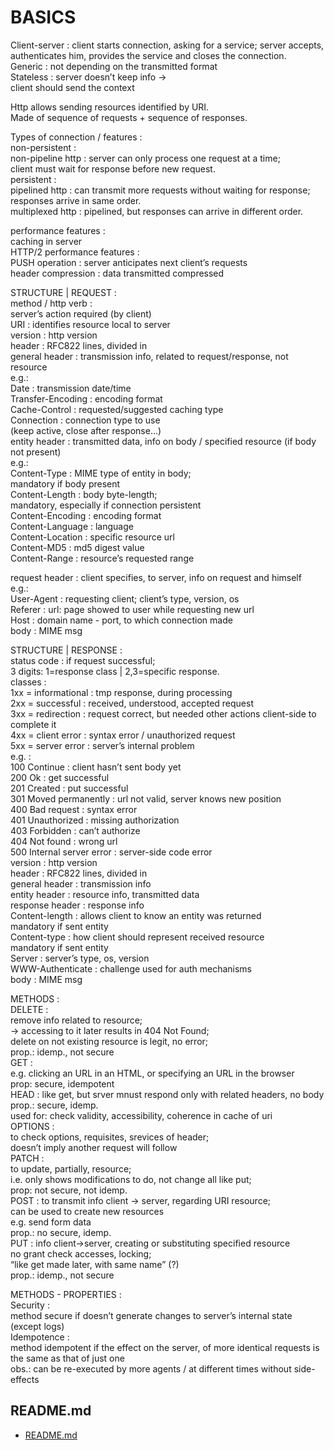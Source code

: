 # BASICS  
  
  
Client-server	: client starts connection, asking for a service; server accepts, authenticates him, provides the service and closes the connection.  
Generic	: not depending on the transmitted format  
Stateless	: server doesn’t keep info ->   
		client should send the context  
  
Http allows sending resources identified by URI.  
Made of sequence of requests + sequence of responses.  
  
Types of connection / features :   
non-persistent :   
non-pipeline http	: server can only process one request at a time;  
	client must wait for response before new request.  
persistent	:   
pipelined http	: can transmit more requests without waiting for response;  
responses arrive in same order.  
multiplexed http	:  pipelined, but responses can arrive in different order.  
  
performance features :   
caching in server  
HTTP/2 performance features :   
PUSH operation	: server anticipates next client’s requests  
header compression	: data transmitted compressed  
  
STRUCTURE | REQUEST :   
method / http verb	:  
server’s action required (by client)  
URI		: identifies resource local to server  
version	: http version  
header	: RFC822 lines, divided in  
general header	: transmission info, related to request/response, not resource  
e.g.:  
Date			: transmission date/time  
Transfer-Encoding	: encoding format  
Cache-Control		: requested/suggested caching type  
Connection		: connection type to use  
(keep active, close after response…)  
entity header		: transmitted data, info on body / specified resource (if body not present)  
e.g.:  
Content-Type		: MIME type of entity in body;  
mandatory if body present  
Content-Length	: body byte-length;  
mandatory, especially if connection persistent  
Content-Encoding	: encoding format  
Content-Language	: language  
Content-Location	: specific resource url  
Content-MD5		: md5 digest value  
Content-Range	: resource’s requested range  
   
request header	: client specifies, to server, info on request and himself  
e.g.:  
User-Agent	: requesting client; client’s type, version, os  
Referer	: url: page showed to user while requesting new url  
Host		: domain name - port, to which connection made  
body		: MIME msg  
  
STRUCTURE | RESPONSE :   
status code	: if request successful;  
3 digits: 1=response class | 2,3=specific response.  
classes :   
1xx = informational	: tmp response, during processing  
2xx = successful	: received, understood, accepted request  
3xx = redirection	: request correct, but needed other actions client-side to complete it  
4xx = client error	: syntax error / unauthorized request  
5xx = server error	: server’s internal problem  
e.g. :   
100 Continue			: client hasn’t sent body yet  
200 Ok				: get successful  
201 Created			: put successful  
301 Moved permanently	: url not valid, server knows new position  
400 Bad request		: syntax error  
401 Unauthorized		: missing authorization  
403 Forbidden			: can’t authorize  
404 Not found			: wrong url  
500 Internal server error	:  server-side code error  
version	: http version  
header	: RFC822 lines, divided in  
general header	: transmission info  
entity header		: resource info, transmitted data  
response header	: response info  
Content-length	: allows client to know an entity was returned  
mandatory if sent entity  
Content-type		: how client should represent received resource  
mandatory if sent entity  
Server			: server’s type, os, version  
WWW-Authenticate	: challenge used for auth mechanisms  
body		: MIME msg  
  
METHODS :   
DELETE	:  
remove info related to resource;  
-> accessing to it later results in 404 Not Found;  
delete on not existing resource is legit, no error;  
prop.: idemp., not secure  
GET	:   
e.g. clicking an URL in an HTML, or specifying an URL in the browser  
prop: secure, idempotent  
HEAD	: like get, but srver mnust respond only with related headers, no body  
prop.: secure, idemp.  
used for: check validity, accessibility, coherence in cache of uri  
OPTIONS	:  
to check options, requisites, srevices of header;  
doesn’t imply another request will follow  
PATCH	:   
to update, partially, resource;  
i.e. only shows modifications to do, not change all like put;  
prop: not secure, not idemp.  
POST	: to transmit info client -> server, regarding URI resource;  
can be used to create new resources  
e.g. send form data  
prop.: no secure, idemp.  
PUT	: info client->server, creating or substituting specified resource  
no grant check accesses, locking;  
“like get made later, with same name” (?)  
prop.: idemp., not secure   
  
METHODS - PROPERTIES :   
Security	:   
method secure if doesn’t generate changes to server’s internal state  
(except logs)  
Idempotence	:   
method idempotent if the effect on the server, of more identical requests is the same as that of just one  
obs.: can be re-executed by more agents / at different times without side-effects  

## README.md  
*	[README.md](./README.md)  

